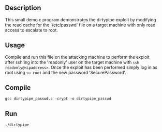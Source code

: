 ## Description
This small demo c program demonstrates the dirtypipe exploit by modifying the read cache for the '/etc/passwd' file on a target machine with only read access to
escalate to root.

## Usage
Compile and run this file on the attacking machine to perform the exploit after ssh'ing into the 'readonly' user on the target machine with `ssh readonly@<ipaddress>`.
Once the exploit has been performed simply log in as root using `su root` and the new password 'SecurePassword'.

## Compile
`gcc dirtypipe_passwd.c -crypt -o dirtypipe_passwd`

## Run
`./dirtypipe`
